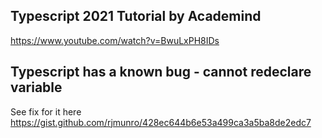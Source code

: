 

## Typescript 2021 Tutorial by Academind
https://www.youtube.com/watch?v=BwuLxPH8IDs

## Typescript has a known bug - cannot redeclare variable
See fix for it here
https://gist.github.com/rjmunro/428ec644b6e53a499ca3a5ba8de2edc7
